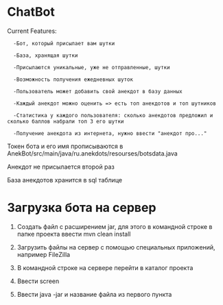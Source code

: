 # ChatBot

Current Features: 

      -Бот, который присылает вам шутки
      
      -База, хранящая шутки

      -Присылаются уникальные, уже не отправленные, шутки

      -Возможность получения ежедневных шуток
      
      -Пользователь может добавить свой анекдот в базу данных

      -Каждый анекдот можно оценить => есть топ анекдотов и топ шутников

      -Статистика у каждого пользователя: сколько анекдотов предложил и сколько баллов набрали топ 3 его шутки

      -Получение анекдота из интернета, нужно ввести "анекдот про..."
     
Токен бота и его имя прописываются в AnekBot/src/main/java/ru.anekdots/resourses/botsdata.java

Анекдот не присылается второй раз

База анекдотов хранится в sql таблице

# Загрузка бота на сервер

1. Создать файл с расширением jar, для этого в командной строке в папке проекта ввести mvn clean install
   
2. Загрузить файлы на сервер с помощью специальных приложений, например FileZilla
   
3. В командной строке на сервере перейти в каталог проекта
   
4. Ввести screen
   
5. Ввести java -jar и название файла из первого пункта
